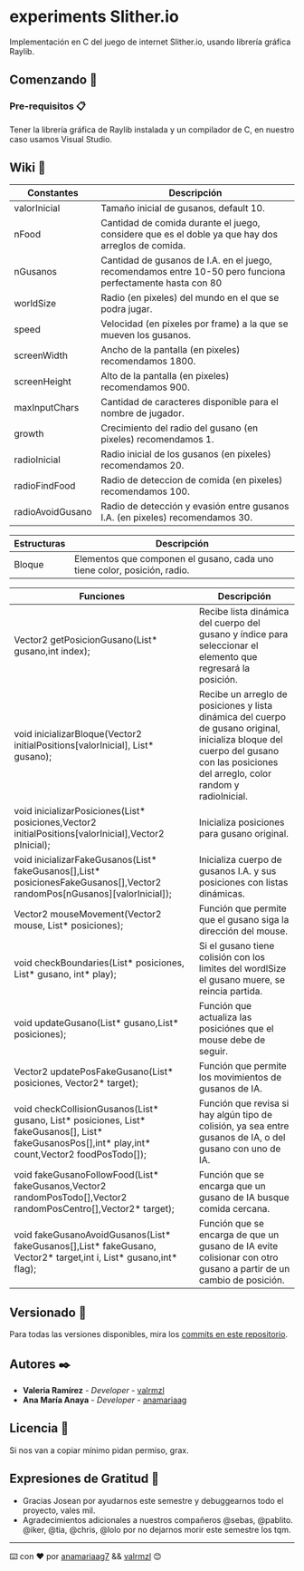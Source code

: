 # experiments Slither.io
Implementación en C del juego de internet Slither.io, usando librería gráfica Raylib. 
## Comenzando 🚀

### Pre-requisitos 📋
Tener la librería gráfica de Raylib instalada y un compilador de C, en nuestro caso usamos Visual Studio. 

## Wiki 📖
Constantes | Descripción 
--- | --- 
valorInicial | Tamaño inicial de gusanos, default 10.
nFood | Cantidad de comida durante el juego, considere que es el doble ya que hay dos arreglos de comida. 
nGusanos | Cantidad de gusanos de I.A. en el juego, recomendamos entre 10-50 pero funciona perfectamente hasta con 80
worldSize | Radio (en pixeles) del mundo en el que se podra jugar.
speed | Velocidad (en pixeles por frame) a la que se mueven los gusanos.
screenWidth | Ancho de la pantalla (en pixeles) recomendamos 1800.
screenHeight | Alto de la pantalla (en pixeles) recomendamos 900.
maxInputChars | Cantidad de caracteres disponible para el nombre de jugador.
growth  | Crecimiento del radio del gusano (en pixeles) recomendamos 1.
radioInicial | Radio inicial de los gusanos (en pixeles) recomendamos 20.
radioFindFood | Radio de deteccion de comida (en pixeles) recomendamos 100. 
radioAvoidGusano | Radio de detección y evasión entre gusanos I.A. (en pixeles) recomendamos 30.



Estructuras | Descripción 
--- | --- 
Bloque | Elementos que componen el gusano, cada uno tiene color, posición, radio. 



Funciones | Descripción 
--- | --- 
Vector2 getPosicionGusano(List* gusano,int index); | Recibe lista dinámica del cuerpo del gusano y índice para seleccionar el elemento que regresará la posición. 
void inicializarBloque(Vector2 initialPositions[valorInicial], List* gusano); | Recibe un arreglo de posiciones y lista dinámica del cuerpo de gusano original, inicializa bloque del cuerpo del gusano con las posiciones del arreglo, color random y radioInicial. 
void inicializarPosiciones(List* posiciones,Vector2 initialPositions[valorInicial],Vector2 pInicial);| Inicializa posiciones para gusano original.
void inicializarFakeGusanos(List* fakeGusanos[],List* posicionesFakeGusanos[],Vector2 randomPos[nGusanos][valorInicial]);| Inicializa cuerpo de gusanos I.A. y sus posiciones con listas dinámicas.
Vector2 mouseMovement(Vector2 mouse, List* posiciones);  |Función que permite que el gusano siga la dirección del mouse.
void checkBoundaries(List* posiciones, List* gusano, int* play);  | Si el gusano tiene colisión con los limites del wordlSize el gusano muere, se reincia partida.
void updateGusano(List* gusano,List* posiciones);  | Función que actualiza las posiciónes que el mouse debe de seguir.
Vector2 updatePosFakeGusano(List* posiciones, Vector2* target);  | Función que permite los movimientos de gusanos de IA.
void checkCollisionGusanos(List* gusano, List* posiciones, List* fakeGusanos[], List* fakeGusanosPos[],int* play,int* count,Vector2 foodPosTodo[]);  | Función que revisa si hay algún tipo de colisión, ya sea entre gusanos de IA, o del gusano con uno de IA.
void fakeGusanoFollowFood(List* fakeGusanos,Vector2 randomPosTodo[],Vector2 randomPosCentro[],Vector2* target);  | Función que se encarga que un gusano de IA busque comida cercana.
void fakeGusanoAvoidGusanos(List* fakeGusanos[],List* fakeGusano, Vector2* target,int i, List* gusano,int* flag);  | Función que se encarga de que un gusano de IA evite colisionar con otro gusano a partir de un cambio de posición.



## Versionado 📌

Para todas las versiones disponibles, mira los [commits en este repositorio](https://github.com/anamariaag/experiments/commits/master).

## Autores ✒️

* **Valeria Ramírez** - *Developer* - [valrmzl](https://github.com/valrmzl)
* **Ana María Anaya** - *Developer* - [anamariaag](https://github.com/anamariaag)


## Licencia 📄
Si nos van a copiar mínimo pidan permiso, grax.

## Expresiones de Gratitud 🎁

* Gracias Josean por ayudarnos este semestre y debuggearnos todo el proyecto, vales mil. 
* Agradecimientos adicionales a nuestros compañeros @sebas, @pablito. @iker, @tia, @chris, @lolo por no dejarnos morir este semestre los tqm.


---
⌨️ con ❤️ por [anamariaag7](https://www.instagram.com/anamariaag7/) &&  [valrmzl](https://www.instagram.com/valrmzl/) 😊

